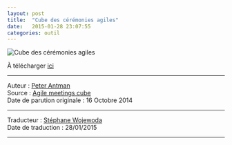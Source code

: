 ```yaml
---
layout: post
title:  "Cube des cérémonies agiles"
date:   2015-01-28 23:07:55
categories: outil
---
```


![Cube des cérémonies agiles](https://conceptcubes.files.wordpress.com/2015/01/agile-meeting-cube-french.jpg?w=180&h=181)

À télécharger [ici](http://conceptcubes.com/2015/01/28/agile-meeting-cube-french/)  

---
Auteur : [Peter Antman](https://www.crisp.se/konsulter/peter-antman)  
Source : [Agile meetings cube](http://conceptcubes.com/2014/10/16/agile-meeting-cube/)  
Date de parution originale : 16 Octobre 2014  

---
Traducteur : [Stéphane Wojewoda](http://www.les-traducteurs-agiles.org/traducteurs.html)  
Date de traduction : 28/01/2015  

---
